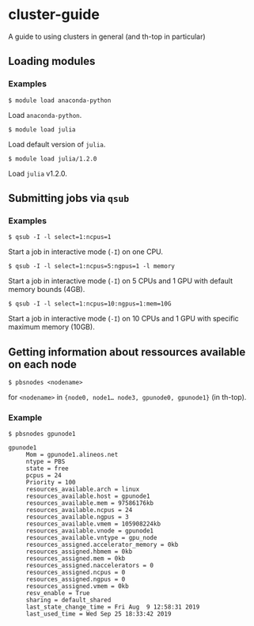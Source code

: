 # cluster-guide
A guide to using clusters in general (and th-top in particular)

## Loading modules

### Examples
```
$ module load anaconda-python
```
Load `anaconda-python`.

```
$ module load julia
```
Load default version of `julia`.

```
$ module load julia/1.2.0
```
Load `julia` v1.2.0.

## Submitting jobs via `qsub`

### Examples
```
$ qsub -I -l select=1:ncpus=1
```
Start a job in interactive mode (`-I`) on one CPU.

```
$ qsub -I -l select=1:ncpus=5:ngpus=1 -l memory
```
Start a job in interactive mode (`-I`) on 5 CPUs and 1 GPU with default memory bounds (4GB).

```
$ qsub -I -l select=1:ncpus=10:ngpus=1:mem=10G
```
Start a job in interactive mode (`-I`) on 10 CPUs and 1 GPU with specific maximum memory (10GB).

## Getting information about ressources available on each node

```
$ pbsnodes <nodename>
```
for `<nodename>` in `{node0, node1… node3, gpunode0, gpunode1}` (in th-top).

### Example
```
$ pbsnodes gpunode1

gpunode1
     Mom = gpunode1.alineos.net
     ntype = PBS
     state = free
     pcpus = 24
     Priority = 100
     resources_available.arch = linux
     resources_available.host = gpunode1
     resources_available.mem = 97586176kb
     resources_available.ncpus = 24
     resources_available.ngpus = 3
     resources_available.vmem = 105908224kb
     resources_available.vnode = gpunode1
     resources_available.vntype = gpu_node
     resources_assigned.accelerator_memory = 0kb
     resources_assigned.hbmem = 0kb
     resources_assigned.mem = 0kb
     resources_assigned.naccelerators = 0
     resources_assigned.ncpus = 0
     resources_assigned.ngpus = 0
     resources_assigned.vmem = 0kb
     resv_enable = True
     sharing = default_shared
     last_state_change_time = Fri Aug  9 12:58:31 2019
     last_used_time = Wed Sep 25 18:33:42 2019
```
